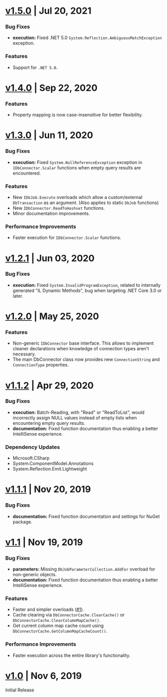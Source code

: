 # [v1.5.0](https://github.com/SavantBuffer/DbConnector/releases/tag/v1.5.0)  | Jul 20, 2021

### Bug Fixes
 - **execution:** Fixed .NET 5.0 `System.Reflection.AmbiguousMatchException` exception.

### Features
 - Support for `.NET 5.0`.


# [v1.4.0](https://github.com/SavantBuffer/DbConnector/releases/tag/v1.4.0)  | Sep 22, 2020

### Features
 - Property mapping is now case-insensitive for better flexibility.

# [v1.3.0](https://github.com/SavantBuffer/DbConnector/releases/tag/v1.3.0)  | Jun 11, 2020

### Bug Fixes
 - **execution:** Fixed `System.NullReferenceException` exception in `IDbConnector.Scalar` functions when empty query results are encountered.
 
### Features
 - New `IDbJob.Execute` overloads which allow a custom/external `DbTransaction` as an argument. (Also applies to static `DbJob` functions)
 - New `IDbConnector.ReadToHashset` functions.
 - Minor documentation improvements.
 
### Performance Improvements 
 - Faster execution for `IDbConnector.Scalar` functions.
 

# [v1.2.1](https://github.com/SavantBuffer/DbConnector/releases/tag/v1.2.1)  | Jun 03, 2020

### Bug Fixes
 - **execution:** Fixed `System.InvalidProgramException`, related to internally generated "IL Dynamic Methods", bug when targeting .NET Core 3.0 or later.


# [v1.2.0](https://github.com/SavantBuffer/DbConnector/releases/tag/v1.2.0)  | May 25, 2020
 
### Features
 - Non-generic `IDbConnector` base interface. This allows to implement cleaner declarations when knowledge of connection types aren't necessary.
 - The main DbConnector class now provides new `ConnectionString` and `ConnectionType` properties.


# [v1.1.2](https://github.com/SavantBuffer/DbConnector/releases/tag/v1.1.2)  | Apr 29, 2020

### Bug Fixes
 - **execution:** Batch-Reading, with "Read" or "ReadToList", would incorrectly assign NULL values instead of empty lists when encountering empty query results.
 - **documentation:** Fixed function documentation thus enabling a better IntelliSense experience.

### Dependency Updates
 - Microsoft.CSharp
 - System.ComponentModel.Annotations
 - System.Reflection.Emit.Lightweight


# [v1.1.1](https://github.com/SavantBuffer/DbConnector/releases/tag/v1.1.1)  | Nov 20, 2019

### Bug Fixes
 - **documentation:** Fixed function documentation and settings for NuGet package.
 

# [v1.1](https://github.com/SavantBuffer/DbConnector/releases/tag/v1.1)  | Nov 19, 2019

### Bug Fixes
 - **parameters:** Missing `DbJobParameterCollection.AddFor` overload for non-generic objects.
 - **documentation:** Fixed function documentation thus enabling a better IntelliSense experience.
 
### Features
 - Faster and simpler overloads ([#1](https://github.com/SavantBuffer/DbConnector/issues/1)).
 - Cache clearing via `DbConnectorCache.ClearCache()` or `DbConnectorCache.ClearColumnMapCache()`.
 - Get current column map cache count using `DbConnectorCache.GetColumnMapCacheCount()`.
 
### Performance Improvements 
 - Faster execution across the entire library's functionality.
 

# [v1.0](https://github.com/SavantBuffer/DbConnector/releases/tag/v1.0) | Nov 6, 2019

Initial Release
